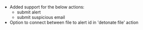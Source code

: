 * Added support for the below actions:
    * submit alert
    * submit suspicious email
* Option to connect between file to alert id in 'detonate file' action